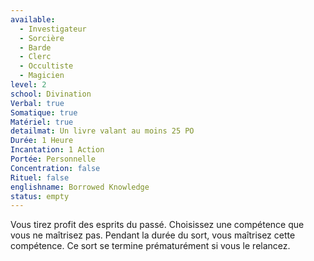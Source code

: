 ```yaml
---
available:
  - Investigateur
  - Sorcière
  - Barde
  - Clerc
  - Occultiste
  - Magicien
level: 2
school: Divination
Verbal: true
Somatique: true
Matériel: true
detailmat: Un livre valant au moins 25 PO
Durée: 1 Heure
Incantation: 1 Action
Portée: Personnelle
Concentration: false
Rituel: false
englishname: Borrowed Knowledge
status: empty
---
```

Vous tirez profit des esprits du passé. Choisissez une compétence que vous ne maîtrisez pas. Pendant la durée du sort, vous maîtrisez cette compétence. Ce sort se termine prématurément si vous le relancez.

